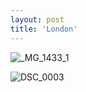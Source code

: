 ```yaml
---
layout: post
title: 'London'
---
```


![_MG_1433_1](https://github.com/kathybeyer/kathybeyer.github.io/assets/121460653/b694f4a2-f38a-4736-bbcb-bfb9d4829de5)

![DSC_0003](https://github.com/kathybeyer/kathybeyer.github.io/assets/121460653/9ad9c51d-36ee-43fd-8ef7-56f134f29e33)


